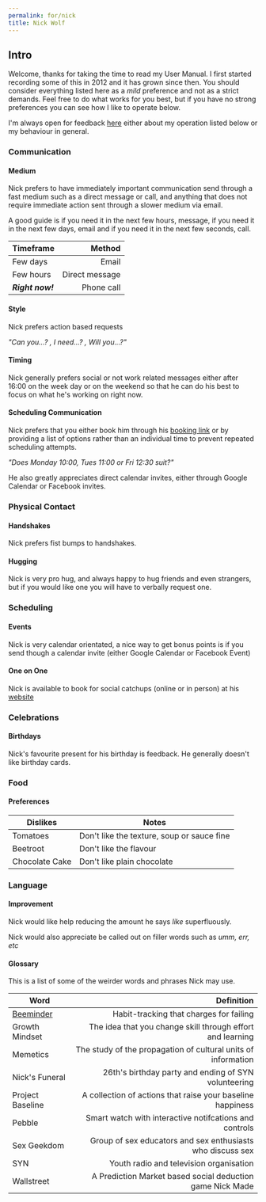 ```yaml
---
permalink: for/nick
title: Nick Wolf
---
```

## Intro

Welcome, thanks for taking the time to read my User Manual. I first started
recording some of this in 2012 and it has grown since then. You should consider
everything listed here as a *mild* preference and not as a strict demands. Feel
free to do what works for you best, but if you have no strong preferences you
can see how I like to operate below.

I'm always open for feedback [here](https://nickwolf.com.au/feedback) either
about my operation listed below or my behaviour in general.

### Communication

#### Medium

Nick prefers to have immediately important communication send through a fast
medium such as a direct message or call, and anything that does not require
immediate action sent through a slower medium via email.

A good guide is if you need it in the next few hours, message, if you need it
in the next few days, email and if you need it in the next few seconds, call.

| Timeframe      | Method        |
| ---------------|--------------:|
| Few days       |          Email|
| Few hours      | Direct message|
|***Right now!***|     Phone call|


#### Style

Nick prefers action based requests

_"Can you...? , I need...? , Will you...?"_

#### Timing

Nick generally prefers social or not work related messages either after 16:00 on
the week day or on the weekend so that he can do his best to focus on what he's
working on right now.

#### Scheduling Communication

Nick prefers that you either book him through his
[booking link](https://nickwolf.com.au/bookme) or by providing a list of options
rather than an individual time to prevent repeated scheduling attempts.

_"Does Monday 10:00, Tues 11:00  or Fri 12:30 suit?"_

He also greatly appreciates direct calendar invites, either through Google
Calendar or Facebook invites.

### Physical Contact

#### Handshakes

Nick prefers fist bumps to handshakes.

#### Hugging

Nick is very pro hug, and always happy to hug friends and even strangers, but
if you would like one you will have to verbally request one.

### Scheduling

#### Events

Nick is very calendar orientated, a nice way to get bonus points is if you send
though a calendar invite (either Google Calendar or Facebook Event)

#### One on One
Nick is available to book for social catchups (online or in person) at his
[website](https://nickwolf.com.au/bookme)

### Celebrations

#### Birthdays

Nick's favourite present for his birthday is feedback. He generally doesn't like
birthday cards.


### Food

#### Preferences

| Dislikes       | Notes                                       |
| ---------------| --------------------------------------------|
| Tomatoes       |  Don't like the texture, soup or sauce fine |
| Beetroot       |                       Don't like the flavour|
| Chocolate Cake |                   Don't like plain chocolate|

### Language

#### Improvement

Nick would like help reducing the amount he says _like_ superfluously.

Nick would also appreciate be called out on filler words such as _umm, err, etc_

#### Glossary

This is a list of some of the weirder words and phrases Nick may use.

| Word      | Definition |
| ---------------|--------------:|
|[Beeminder](https://beeminder.com)|Habit-tracking that charges for failing|
|Growth Mindset | The idea that you change skill through effort and learning|
|Memetics | The study of the propagation of cultural units of information|
|Nick's Funeral| 26th's birthday party and ending of SYN volunteering|
|Project Baseline | A collection of actions that raise your baseline happiness|
|Pebble | Smart watch with interactive notifcations and controls|
|Sex Geekdom | Group of sex educators and sex enthusiasts who discuss sex|
|SYN| Youth radio and television organisation|
|Wallstreet | A Prediction Market based social deduction game Nick Made|
